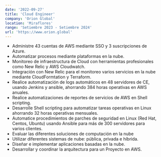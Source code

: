 ```yaml
---
date: '2022-09-27'
title: 'Cloud Engineer'
company: 'Orion Global'
location: 'Miraflores'
range: 'Setiembre 2023 - Setiembre 2024'
url: 'https://www.orion.global'
---
```


- Administre 43 cuentas de AWS mediante SSO y 3 suscripciones de Azure.
- Automatizar procesos mediante plataformas en la nube.
- Monitoreo de infraestructura de Cloud con herramientas profesionales como New Relic y AWS Cloudwatch.
- Integración con New Relic para el monitoreo varios servicios en la nube mediante CloudFormtation y Terraform.
- Realice automatización de logs automáticos en 48 servidores de CE, usando Jenkins y ansible, ahorrando 384 horas operativas en AWS anuales.
- Realice automatizaciones de reportes de servicios de AWS en Shell scripting.
- Desarrolle Shell scripting para automatizar tareas operativas en Linux ahorrando 32 horas operativas mensuales.
- Automatice procedimientos de parches de seguridad en Linux (Red Hat, Centos, Ubuntu) usando Ansible para más de 300 servidores para varios clientes.
- Evaluar las diferentes soluciones de computación en la nube
- Utilizar diferentes sistemas de nube: pública, privada e híbrida.
- Diseñar e implementar aplicaciones basadas en la nube.
- Desarrollar y coordinar la arquitectura para un Proyecto en AWS.
